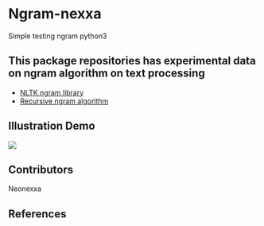 # Ngram-nexxa
Simple testing ngram python3

## This package repositories has experimental data on ngram algorithm on text processing
- [NLTK ngram library](https://raw.githubusercontent.com/neonexxa/ngram-nexxa/blob/master/nltksupport.py)
- [Recursive ngram algorithm](https://raw.githubusercontent.com/neonexxa/ngram-nexxa/blob/master/recursivengram.py)

## Illustration Demo
![](https://thumbs.gfycat.com/MatureSolidIberianchiffchaff-size_restricted.gif)

## Contributors
Neonexxa

## References